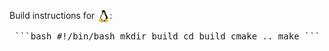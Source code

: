 Build instructions for <img src="https://raw.githubusercontent.com/devicons/devicon/master/icons/linux/linux-original.svg" alt="Linux" width="20" style="vertical-align:middle;">:

<pre> ```bash #!/bin/bash mkdir build cd build cmake .. make ``` </pre>
